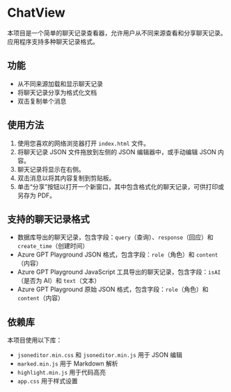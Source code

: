 # ChatView

本项目是一个简单的聊天记录查看器，允许用户从不同来源查看和分享聊天记录。应用程序支持多种聊天记录格式。

## 功能

- 从不同来源加载和显示聊天记录
- 将聊天记录分享为格式化文档
- 双击复制单个消息

## 使用方法

1. 使用您喜欢的网络浏览器打开 `index.html` 文件。
2. 将聊天记录 JSON 文件拖放到左侧的 JSON 编辑器中，或手动编辑 JSON 内容。
3. 聊天记录将显示在右侧。
4. 双击消息以将其内容复制到剪贴板。
5. 单击“分享”按钮以打开一个新窗口，其中包含格式化的聊天记录，可供打印或另存为 PDF。

## 支持的聊天记录格式

- 数据库导出的聊天记录，包含字段：`query`（查询）、`response`（回应）和 `create_time`（创建时间）
- Azure GPT Playground JSON 格式，包含字段：`role`（角色）和 `content`（内容）
- Azure GPT Playground JavaScript 工具导出的聊天记录，包含字段：`isAI`（是否为 AI）和 `text`（文本）
- Azure GPT Playground 原始 JSON 格式，包含字段：`role`（角色）和 `content`（内容）

## 依赖库

本项目使用以下库：

- `jsoneditor.min.css` 和 `jsoneditor.min.js` 用于 JSON 编辑
- `marked.min.js` 用于 Markdown 解析
- `highlight.min.js` 用于代码高亮
- `app.css` 用于样式设置